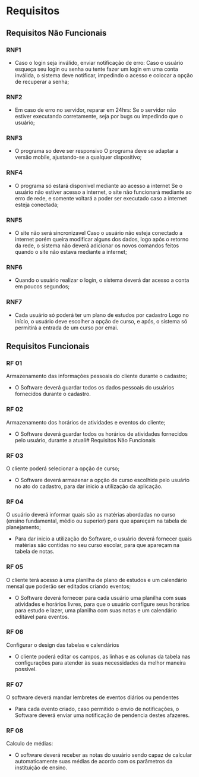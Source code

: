 # Requisitos
## Requisitos Não Funcionais

### RNF1
 * Caso o login seja inválido, enviar notificação de erro:
 Caso o usuário esqueça seu login ou senha ou tente fazer um login em uma conta inválida,
 o sistema deve notificar, impedindo o acesso e colocar a opção de recuperar a senha;

### RNF2
* Em caso de erro no servidor, reparar em 24hrs:
Se o servidor não estiver executando corretamente, seja por bugs ou impedindo que o
usuário;

### RNF3
* O programa so deve ser responsivo
O programa deve se adaptar a versão mobile, ajustando-se a qualquer dispositivo;

### RNF4
* O programa só estará disponivel mediante ao acesso a internet
Se o usuário não estiver acesso a internet, o site não funcionará mediante ao erro de rede,
e somente voltará a poder ser executado caso a internet esteja conectada;

### RNF5
* O site não será sincronizavel
Caso o usuário não esteja conectado a internet porém queira modificar alguns dos dados, logo após
o retorno da rede, o sistema não deverá adicionar os novos comandos feitos quando o site não estava mediante
a internet;

### RNF6
* Quando o usuário realizar o login, o sistema deverá dar acesso a conta em poucos segundos;

### RNF7
* Cada usuário só poderá ter um plano de estudos por cadastro
Logo no início, o usuário deve escolher a opção de curso, e após, o sistema
só permitirá a entrada de um curso por emai.

## Requisitos Funcionais

### RF 01
Armazenamento das informações pessoais do cliente durante o cadastro;
  * O Software deverá guardar todos os dados pessoais do usuários fornecidos durante o cadastro.

### RF 02
Armazenamento dos horários de atividades e eventos do cliente;
  * O Software deverá guardar todos os horários de atividades fornecidos pelo usuário, durante a atuali# Requisitos Não Funcionais

### RF 03
O cliente poderá selecionar a opção de curso;
  * O Software deverá armazenar a opção de curso escolhida pelo usuário no ato do cadastro, para dar inicio a utilização da aplicação.

### RF 04
O usuário deverá informar quais são as matérias abordadas no curso (ensino fundamental, médio ou superior) para que apareçam na tabela de planejamento;
  * Para dar inicio a utilização do Software, o usuário deverá fornecer quais matérias são contidas no seu curso escolar, para que apareçam na tabela de notas.

### RF 05
O cliente terá acesso à uma planilha de plano de estudos e um calendário mensal que poderão ser editados criando eventos;
  * O Software deverá fornecer para cada usuário uma planilha com suas atividades e horários livres, para que o usuário configure seus horários para estudo e lazer, uma planilha com suas notas e um calendário editável para eventos.

### RF 06
Configurar o design das tabelas e calendários
  * O cliente poderá editar os campos, as linhas e as colunas da tabela nas configurações para atender às suas necessidades da melhor maneira possível.

### RF 07
O software deverá mandar lembretes de eventos diários ou pendentes
  * Para cada evento criado, caso permitido o envio de notificações, o Software deverá enviar uma notificação de pendencia destes afazeres.

### RF 08
Calculo de médias:
  * O software deverá receber as notas do usuário sendo capaz de calcular automaticamente suas médias de acordo com os parâmetros da instituição de ensino.
